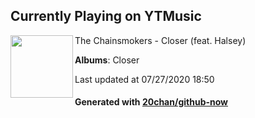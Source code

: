 ## Currently Playing on YTMusic

[<img align="left" width="100" src="https://lh3.googleusercontent.com/OENS67fdBl4jZ5azZnltf6cE350fONI29kYGskXBsIhRJmskeFztww0m1RV-aXyF9W7N-OlK7etyUW2y">](https://music.youtube.com/channel/UCQgUHOPJJrmzCjExg-ISupA)

The Chainsmokers - Closer (feat. Halsey)

**Albums**: Closer

Last updated at 07/27/2020 18:50

#### Generated with [20chan/github-now](https://github.com/20chan/github-now)


<!--
**20chan/20chan** is a ✨ _special_ ✨ repository because its `README.md` (this file) appears on your GitHub profile.

Here are some ideas to get you started:

- 🔭 I’m currently working on ...
- 🌱 I’m currently learning ...
- 👯 I’m looking to collaborate on ...
- 🤔 I’m looking for help with ...
- 💬 Ask me about ...
- 📫 How to reach me: ...
- 😄 Pronouns: ...
- ⚡ Fun fact: ...
-->

